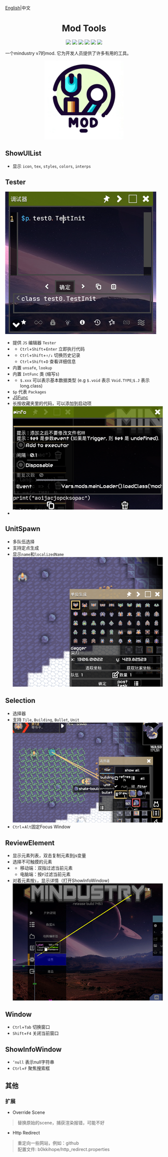 [English](README_en.md)|中文

<div align="center"><h1>Mod Tools</h1>
  <a href="https://github.com/i-hope1/mod-tools/releases"><img src="https://img.shields.io/github/v/release/i-hope1/mod-tools?style=flat-square&include_prereleases&label=version" /></a>
  <a href="https://github.com/i-hope1/mod-tools/releases"><img src="https://img.shields.io/github/downloads/i-hope1/mod-tools/total.svg?style=flat-square" /></a>
  <a href="https://github.com/i-hope1/mod-tools/releases"><img src="https://img.shields.io/github/downloads/i-hope1/mod-tools/latest/total?style=flat-square" /></a>
  <a href="https://github.com/i-hope1/mod-tools/issues"><img src="https://img.shields.io/github/issues-raw/i-hope1/mod-tools.svg?style=flat-square&label=issues" /></a>
  <a href="https://github.com/i-hope1/mod-tools/graphs/contributors"><img src="https://img.shields.io/github/contributors/i-hope1/mod-tools?style=flat-square" /></a>
  <a href="https://github.com/i-hope1/mod-tools/blob/master/LICENSE"><img src="https://img.shields.io/github/license/i-hope1/mod-tools?style=flat-square" /></a>
</div>

一个mindustry v7的mod.
它为开发人员提供了许多有用的工具。

<div align="center"><img src="./assets/icon.png" width=50%></div>

## ShowUIList

- 显示 `icon`, `tex`, `styles`, `colors`, `interps`

## Tester

![](./screenshots/tester.png)

- 提供 `JS` 编辑器 `Tester`
- - `Ctrl`+`Shift`+`Enter` 立即执行代码
- - `Ctrl`+`Shift`+`↑/↓` 切换历史记录
  - `Ctrl`+`Shift`+`D` 查看详细信息
- 内置 `unsafe`, `lookup`
- 内置 `IntFunc` 类 (缩写`$`)
- + `$.xxx` 可以表示基本数据类型 (e.g `$.void` 表示 `Void.TYPE`;`$.J` 表示 long.class)
- `$p` 代表 `Packages`
- [JSFunc](src/modtools/utils/JSFunc.java)
- 长按收藏夹里的代码，可以添加到启动项
  ![](./screenshots/startup.png)
-

## UnitSpawn

- 多队伍选择
- 支持定点生成
- 显示`name`和`localizedName`
  ![unitSpawn](./screenshots/unit_spawn.png)

## Selection

- 选择器
- 支持 `Tile`, `Building`, `Bullet`, `Unit`
  ![selection](./screenshots/selection.png)
- `Ctrl`+`Alt`固定Focus Window

## ReviewElement

- 显示元素列表，双击复制元素到js变量
- 选择不可触摸的元素
- + 移动端：双指过滤当前元素
  + 电脑端：按`F`过滤当前元素
- 对着元素按`i`，显示详情（打开ShowInfoWindow)
  ![reviewElement](./screenshots/review_element.png)

## Window

- `Ctrl`+`Tab` 切换窗口
- `Shift`+`F4` 关闭当前窗口

## ShowInfoWindow

- `‘null` 表示null字符串
- `Ctrl`+`F` 聚焦搜索框


## 其他
### 扩展

- Override Scene
> 替换原始的scene，捕获渲染报错，可能不好

- Http Redirect
> 重定向一些网站，例如：github\
> 配置文件: b0kkihope/http_redirect.properties
